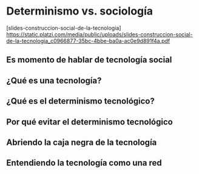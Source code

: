 # Determinismo vs. sociología

[slides-construccion-social-de-la-tecnologia] https://static.platzi.com/media/public/uploads/slides-construccion-social-de-la-tecnologia_c0966877-35bc-4bbe-ba0a-ac0e9d891f4a.pdf

## Es momento de hablar de tecnología social 

## ¿Qué es una tecnología?

## ¿Qué es el determinismo tecnológico?

## Por qué evitar el determinismo tecnológico 

## Abriendo la caja negra de la tecnología

## Entendiendo la tecnología como una red
